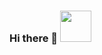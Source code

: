 ### Hi there 👋 <img src="https://media.giphy.com/media/mGcNjsfWAjY5AEZNw6/giphy.gif" width="50">

<!--
**Alvaroh12/Alvaroh12** is a ✨ _special_ ✨ repository because its `README.md` (this file) appears on your GitHub profile.

Here are some ideas to get you started:

- 🔭 I’m currently working on ...
- 🌱 I’m currently learning ...
- 👯 I’m looking to collaborate on ...
- 🤔 I’m looking for help with ...
- 💬 Ask me about ...
- 📫 How to reach me: ...
- 😄 Pronouns: ...
- ⚡ Fun fact: ...
-->
